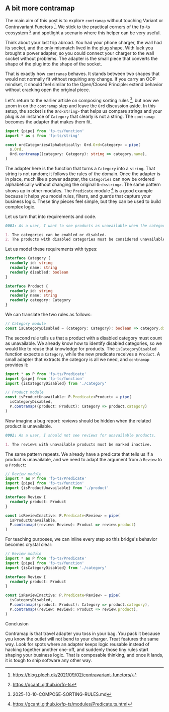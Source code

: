 A bit more contramap
---

The main aim of this post is to explore `contramap` without touching Variant or Contravariant Functors [^1]. We
stick to the practical corners of the fp-ts ecosystem [^2] and spotlight a scenario where this helper can be very
useful.

Think about your last trip abroad. You had your phone charger, the wall had its socket, and the only mismatch lived in
the plug shape. With luck you brought a power adapter, so you could connect your charger to the wall socket without
problems. The adapter is the small piece that converts the shape of the plug into the shape of the socket.

That is exactly how `contramap` behaves. It stands between two shapes that would not normally fit without requiring any
change. If you carry an OOP mindset, it should feel similar to the Open/Closed Principle: extend behavior without
cracking open the original piece.

Let's return to the earlier article on composing sorting rules [^4], but now we zoom in on the `contramap` step and
leave the `Ord` discussion aside. In this setup, the socket is the `Ord<string>` that helps us compare strings and your
plug is an instance of `Category` that clearly is not a string. The `contramap` becomes the adapter that makes them fit.

```ts
import {pipe} from 'fp-ts/function'
import * as s from 'fp-ts/string'

const ordCategoriesAlphabetically: Ord.Ord<Category> = pipe(
  s.Ord,
  Ord.contramap((category: Category): string => category.name),
)
```

The adapter here is the function that turns a `Category` into a `string`. That string is not random; it follows the
rules of the domain. Once the adapter is in place, much like a power adapter, the `Categories` can now be ordered
alphabetically without changing the original `Ord<string>`. The same pattern shows up in other modules. The `Predicate`
module [^5] is a good example because it helps you model rules, filters, and guards that capture your business logic.
These tiny pieces feel simple, but they can be used to build complex logic.

Let us turn that into requirements and code.

```markdown
0001: As a user, I want to see products as unavailable when the category is disabled.

1. The categories can be enabled or disabled.
2. The products with disabled categories must be considered unavailable.
```

Let us model these requirements with types:

```ts
interface Category {
  readonly id: string
  readonly name: string
  readonly disabled: boolean
}

interface Product {
  readonly id: string
  readonly name: string
  readonly category: Category
}
```

We can translate the two rules as follows:

```ts
// Category module
const isCategoryDisabled = (category: Category): boolean => category.disabled
```

The second rule tells us that a product with a disabled category must count as unavailable. We already know how to
identify disabled categories, so we would like to reuse that knowledge for products. The `isCategoryDisabled` function
expects a `Category`, while the new predicate receives a `Product`. A small adapter that extracts the category is all we
need, and `contramap` provides it:

```ts
import * as P from 'fp-ts/Predicate'
import {pipe} from 'fp-ts/function'
import {isCategoryDisabled} from './category'

// Product module
const isProductUnavailable: P.Predicate<Product> = pipe(
  isCategoryDisabled,
  P.contramap((product: Product): Category => product.category)
)
```

Now imagine a bug report: reviews should be hidden when the related product is unavailable.

```markdown
0002: As a user, I should not see reviews for unavailable products.

1. The reviews with unavailable products must be marked inactive.
```

The same pattern repeats. We already have a predicate that tells us if a product is unavailable, and we need to adapt
the argument from a `Review` to a `Product`:

```ts
// Review module
import * as P from 'fp-ts/Predicate'
import {pipe} from 'fp-ts/function'
import {isProductUnavailable} from './product'

interface Review {
  readonly product: Product
}

const isReviewInactive: P.Predicate<Review> = pipe(
  isProductUnavailable,
  P.contramap((review: Review): Product => review.product)
)
```

For teaching purposes, we can inline every step so this bridge's behavior becomes crystal clear:

```ts
// Review module
import * as P from 'fp-ts/Predicate'
import {pipe} from 'fp-ts/function'
import {isCategoryDisabled} from './category'

interface Review {
  readonly product: Product
}

const isReviewInactive: P.Predicate<Review> = pipe(
  isCategoryDisabled,
  P.contramap((product: Product): Category => product.category),
  P.contramap((review: Review): Product => review.product),
)
```

Conclusion

Contramap is that travel adapter you toss in your bag. You pack it because you know the outlet will not bend to your
charger. Treat features the same way. Look for spots where an adapter keeps logic reusable instead of hacking together
another one-off, and suddenly those tiny rules start shaping your business logic. That is composable thinking, and once
it lands, it is tough to ship software any other way.

[^1]: https://blog.ploeh.dk/2021/09/02/contravariant-functors/

[^2]: https://gcanti.github.io/fp-ts

[^3]: https://gcanti.github.io/fp-ts/modules/Option.ts.html

[^4]: 2025-10-10-COMPOSE-SORTING-RULES.md

[^5]: https://gcanti.github.io/fp-ts/modules/Predicate.ts.html
